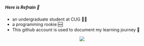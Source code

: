 ##### Here is Refrain 🌟
- an undergraduate student at CUG 👨‍💻
- a programming rookie 🆕
- This github account is used to document my learning journey 📖

<div align="center">
  <img src="https://github-readme-stats.vercel.app/api/top-langs/?username=Cwd295645351&layout=compact&langs_count=6&text_color=000&icon_color=fff&theme=graywhite" />
</div>
